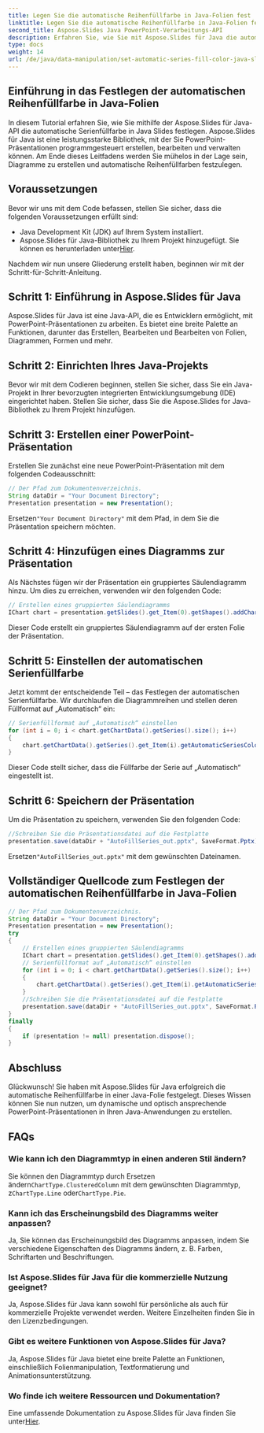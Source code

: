 ```yaml
---
title: Legen Sie die automatische Reihenfüllfarbe in Java-Folien fest
linktitle: Legen Sie die automatische Reihenfüllfarbe in Java-Folien fest
second_title: Aspose.Slides Java PowerPoint-Verarbeitungs-API
description: Erfahren Sie, wie Sie mit Aspose.Slides für Java die automatische Serienfüllfarbe in Java Slides festlegen. Schritt-für-Schritt-Anleitung mit Codebeispielen für dynamische Präsentationen.
type: docs
weight: 14
url: /de/java/data-manipulation/set-automatic-series-fill-color-java-slides/
---
```


## Einführung in das Festlegen der automatischen Reihenfüllfarbe in Java-Folien

In diesem Tutorial erfahren Sie, wie Sie mithilfe der Aspose.Slides für Java-API die automatische Serienfüllfarbe in Java Slides festlegen. Aspose.Slides für Java ist eine leistungsstarke Bibliothek, mit der Sie PowerPoint-Präsentationen programmgesteuert erstellen, bearbeiten und verwalten können. Am Ende dieses Leitfadens werden Sie mühelos in der Lage sein, Diagramme zu erstellen und automatische Reihenfüllfarben festzulegen.

## Voraussetzungen

Bevor wir uns mit dem Code befassen, stellen Sie sicher, dass die folgenden Voraussetzungen erfüllt sind:

- Java Development Kit (JDK) auf Ihrem System installiert.
-  Aspose.Slides für Java-Bibliothek zu Ihrem Projekt hinzugefügt. Sie können es herunterladen unter[Hier](https://releases.aspose.com/slides/java/).

Nachdem wir nun unsere Gliederung erstellt haben, beginnen wir mit der Schritt-für-Schritt-Anleitung.

## Schritt 1: Einführung in Aspose.Slides für Java

Aspose.Slides für Java ist eine Java-API, die es Entwicklern ermöglicht, mit PowerPoint-Präsentationen zu arbeiten. Es bietet eine breite Palette an Funktionen, darunter das Erstellen, Bearbeiten und Bearbeiten von Folien, Diagrammen, Formen und mehr.

## Schritt 2: Einrichten Ihres Java-Projekts

Bevor wir mit dem Codieren beginnen, stellen Sie sicher, dass Sie ein Java-Projekt in Ihrer bevorzugten integrierten Entwicklungsumgebung (IDE) eingerichtet haben. Stellen Sie sicher, dass Sie die Aspose.Slides for Java-Bibliothek zu Ihrem Projekt hinzufügen.

## Schritt 3: Erstellen einer PowerPoint-Präsentation

Erstellen Sie zunächst eine neue PowerPoint-Präsentation mit dem folgenden Codeausschnitt:

```java
// Der Pfad zum Dokumentenverzeichnis.
String dataDir = "Your Document Directory";
Presentation presentation = new Presentation();
```

 Ersetzen`"Your Document Directory"` mit dem Pfad, in dem Sie die Präsentation speichern möchten.

## Schritt 4: Hinzufügen eines Diagramms zur Präsentation

Als Nächstes fügen wir der Präsentation ein gruppiertes Säulendiagramm hinzu. Um dies zu erreichen, verwenden wir den folgenden Code:

```java
// Erstellen eines gruppierten Säulendiagramms
IChart chart = presentation.getSlides().get_Item(0).getShapes().addChart(ChartType.ClusteredColumn, 100, 50, 600, 400);
```

Dieser Code erstellt ein gruppiertes Säulendiagramm auf der ersten Folie der Präsentation.

## Schritt 5: Einstellen der automatischen Serienfüllfarbe

Jetzt kommt der entscheidende Teil – das Festlegen der automatischen Serienfüllfarbe. Wir durchlaufen die Diagrammreihen und stellen deren Füllformat auf „Automatisch“ ein:

```java
// Serienfüllformat auf „Automatisch“ einstellen
for (int i = 0; i < chart.getChartData().getSeries().size(); i++)
{
    chart.getChartData().getSeries().get_Item(i).getAutomaticSeriesColor();
}
```

Dieser Code stellt sicher, dass die Füllfarbe der Serie auf „Automatisch“ eingestellt ist.

## Schritt 6: Speichern der Präsentation

Um die Präsentation zu speichern, verwenden Sie den folgenden Code:

```java
//Schreiben Sie die Präsentationsdatei auf die Festplatte
presentation.save(dataDir + "AutoFillSeries_out.pptx", SaveFormat.Pptx);
```

 Ersetzen`"AutoFillSeries_out.pptx"` mit dem gewünschten Dateinamen.

## Vollständiger Quellcode zum Festlegen der automatischen Reihenfüllfarbe in Java-Folien

```java
// Der Pfad zum Dokumentenverzeichnis.
String dataDir = "Your Document Directory";
Presentation presentation = new Presentation();
try
{
	// Erstellen eines gruppierten Säulendiagramms
	IChart chart = presentation.getSlides().get_Item(0).getShapes().addChart(ChartType.ClusteredColumn, 100, 50, 600, 400);
	// Serienfüllformat auf „Automatisch“ einstellen
	for (int i = 0; i < chart.getChartData().getSeries().size(); i++)
	{
		chart.getChartData().getSeries().get_Item(i).getAutomaticSeriesColor();
	}
	//Schreiben Sie die Präsentationsdatei auf die Festplatte
	presentation.save(dataDir + "AutoFillSeries_out.pptx", SaveFormat.Pptx);
}
finally
{
	if (presentation != null) presentation.dispose();
}
```

## Abschluss

Glückwunsch! Sie haben mit Aspose.Slides für Java erfolgreich die automatische Reihenfüllfarbe in einer Java-Folie festgelegt. Dieses Wissen können Sie nun nutzen, um dynamische und optisch ansprechende PowerPoint-Präsentationen in Ihren Java-Anwendungen zu erstellen.

## FAQs

### Wie kann ich den Diagrammtyp in einen anderen Stil ändern?

 Sie können den Diagrammtyp durch Ersetzen ändern`ChartType.ClusteredColumn` mit dem gewünschten Diagrammtyp, z`ChartType.Line` oder`ChartType.Pie`.

### Kann ich das Erscheinungsbild des Diagramms weiter anpassen?

Ja, Sie können das Erscheinungsbild des Diagramms anpassen, indem Sie verschiedene Eigenschaften des Diagramms ändern, z. B. Farben, Schriftarten und Beschriftungen.

### Ist Aspose.Slides für Java für die kommerzielle Nutzung geeignet?

Ja, Aspose.Slides für Java kann sowohl für persönliche als auch für kommerzielle Projekte verwendet werden. Weitere Einzelheiten finden Sie in den Lizenzbedingungen.

### Gibt es weitere Funktionen von Aspose.Slides für Java?

Ja, Aspose.Slides für Java bietet eine breite Palette an Funktionen, einschließlich Folienmanipulation, Textformatierung und Animationsunterstützung.

### Wo finde ich weitere Ressourcen und Dokumentation?

 Eine umfassende Dokumentation zu Aspose.Slides für Java finden Sie unter[Hier](https://reference.aspose.com/slides/java/).